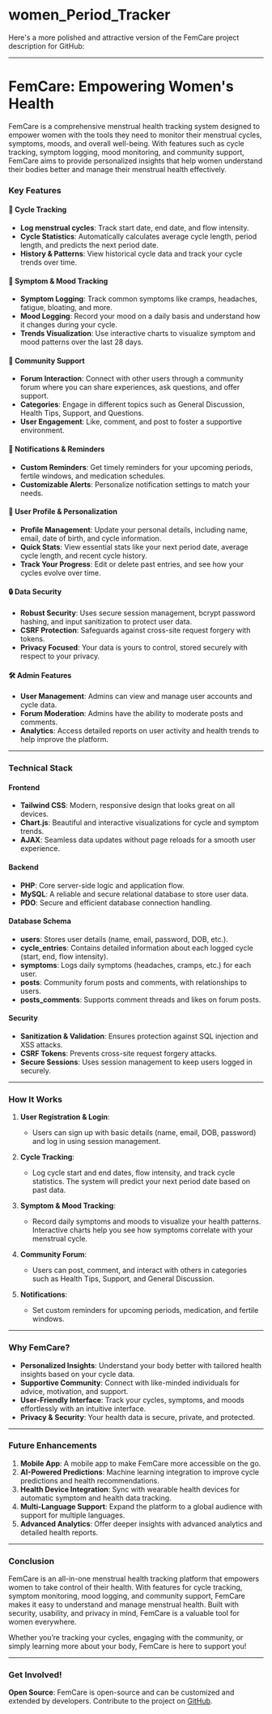 # women_Period_Tracker

Here's a more polished and attractive version of the FemCare project description for GitHub:

---

# FemCare: Empowering Women's Health

FemCare is a comprehensive menstrual health tracking system designed to empower women with the tools they need to monitor their menstrual cycles, symptoms, moods, and overall well-being. With features such as cycle tracking, symptom logging, mood monitoring, and community support, FemCare aims to provide personalized insights that help women understand their bodies better and manage their menstrual health effectively.

### Key Features

#### 🌸 **Cycle Tracking**
- **Log menstrual cycles**: Track start date, end date, and flow intensity.
- **Cycle Statistics**: Automatically calculates average cycle length, period length, and predicts the next period date.
- **History & Patterns**: View historical cycle data and track your cycle trends over time.

#### 🌺 **Symptom & Mood Tracking**
- **Symptom Logging**: Track common symptoms like cramps, headaches, fatigue, bloating, and more.
- **Mood Logging**: Record your mood on a daily basis and understand how it changes during your cycle.
- **Trends Visualization**: Use interactive charts to visualize symptom and mood patterns over the last 28 days.

#### 💬 **Community Support**
- **Forum Interaction**: Connect with other users through a community forum where you can share experiences, ask questions, and offer support.
- **Categories**: Engage in different topics such as General Discussion, Health Tips, Support, and Questions.
- **User Engagement**: Like, comment, and post to foster a supportive environment.

#### 🔔 **Notifications & Reminders**
- **Custom Reminders**: Get timely reminders for your upcoming periods, fertile windows, and medication schedules.
- **Customizable Alerts**: Personalize notification settings to match your needs.

#### 👤 **User Profile & Personalization**
- **Profile Management**: Update your personal details, including name, email, date of birth, and cycle information.
- **Quick Stats**: View essential stats like your next period date, average cycle length, and recent cycle history.
- **Track Your Progress**: Edit or delete past entries, and see how your cycles evolve over time.

#### 🔒 **Data Security**
- **Robust Security**: Uses secure session management, bcrypt password hashing, and input sanitization to protect user data.
- **CSRF Protection**: Safeguards against cross-site request forgery with tokens.
- **Privacy Focused**: Your data is yours to control, stored securely with respect to your privacy.

#### 🛠 **Admin Features**
- **User Management**: Admins can view and manage user accounts and cycle data.
- **Forum Moderation**: Admins have the ability to moderate posts and comments.
- **Analytics**: Access detailed reports on user activity and health trends to help improve the platform.

---

### Technical Stack

#### **Frontend**
- **Tailwind CSS**: Modern, responsive design that looks great on all devices.
- **Chart.js**: Beautiful and interactive visualizations for cycle and symptom trends.
- **AJAX**: Seamless data updates without page reloads for a smooth user experience.

#### **Backend**
- **PHP**: Core server-side logic and application flow.
- **MySQL**: A reliable and secure relational database to store user data.
- **PDO**: Secure and efficient database connection handling.

#### **Database Schema**
- **users**: Stores user details (name, email, password, DOB, etc.).
- **cycle_entries**: Contains detailed information about each logged cycle (start, end, flow intensity).
- **symptoms**: Logs daily symptoms (headaches, cramps, etc.) for each user.
- **posts**: Community forum posts and comments, with relationships to users.
- **posts_comments**: Supports comment threads and likes on forum posts.

#### **Security**
- **Sanitization & Validation**: Ensures protection against SQL injection and XSS attacks.
- **CSRF Tokens**: Prevents cross-site request forgery attacks.
- **Secure Sessions**: Uses session management to keep users logged in securely.

---

### How It Works

1. **User Registration & Login**: 
   - Users can sign up with basic details (name, email, DOB, password) and log in using session management.
   
2. **Cycle Tracking**:
   - Log cycle start and end dates, flow intensity, and track cycle statistics. The system will predict your next period date based on past data.

3. **Symptom & Mood Tracking**:
   - Record daily symptoms and moods to visualize your health patterns. Interactive charts help you see how symptoms correlate with your menstrual cycle.

4. **Community Forum**:
   - Users can post, comment, and interact with others in categories such as Health Tips, Support, and General Discussion.

5. **Notifications**:
   - Set custom reminders for upcoming periods, medication, and fertile windows.

---

### Why FemCare?

- **Personalized Insights**: Understand your body better with tailored health insights based on your cycle data.
- **Supportive Community**: Connect with like-minded individuals for advice, motivation, and support.
- **User-Friendly Interface**: Track your cycles, symptoms, and moods effortlessly with an intuitive interface.
- **Privacy & Security**: Your health data is secure, private, and protected.

---

### Future Enhancements

1. **Mobile App**: A mobile app to make FemCare more accessible on the go.
2. **AI-Powered Predictions**: Machine learning integration to improve cycle predictions and health recommendations.
3. **Health Device Integration**: Sync with wearable health devices for automatic symptom and health data tracking.
4. **Multi-Language Support**: Expand the platform to a global audience with support for multiple languages.
5. **Advanced Analytics**: Offer deeper insights with advanced analytics and detailed health reports.

---

### Conclusion

FemCare is an all-in-one menstrual health tracking platform that empowers women to take control of their health. With features for cycle tracking, symptom monitoring, mood logging, and community support, FemCare makes it easy to understand and manage menstrual health. Built with security, usability, and privacy in mind, FemCare is a valuable tool for women everywhere.

Whether you’re tracking your cycles, engaging with the community, or simply learning more about your body, FemCare is here to support you!

---

### Get Involved!

**Open Source**: FemCare is open-source and can be customized and extended by developers. Contribute to the project on [GitHub](https://github.com/HirushaDilshanOfficial/women_Period_Tracker).
